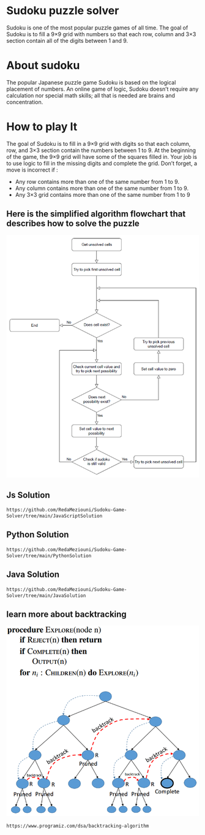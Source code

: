 # Sudoku puzzle solver 

Sudoku is one of the most popular puzzle games of all time. The goal of Sudoku is to fill a 9×9 grid with numbers so that each row, column and 3×3 section contain all of the digits between 1 and 9.

# About sudoku

The popular Japanese puzzle game Sudoku is based on the logical placement of numbers. An online game of logic, Sudoku doesn’t require any calculation nor special math skills; all that is needed are brains and concentration.

# How to play It 

The goal of Sudoku is to fill in a 9×9 grid with digits so that each column, row, and 3×3 section contain the numbers between 1 to 9. At the beginning of the game, the 9×9 grid will have some of the squares filled in. Your job is to use logic to fill in the missing digits and complete the grid. Don’t forget, a move is incorrect if :
*  Any row contains more than one of the same number from 1 to 9.
* Any column contains more than one of the same number from 1 to 9.
* Any 3×3 grid contains more than one of the same number from 1 to 9

## Here is the simplified algorithm flowchart that describes how to solve the puzzle

<p align="center"><img src="./flowchart.png"/></p>

## Js Solution
```
https://github.com/RedaMeziouni/Sudoku-Game-Solver/tree/main/JavaScriptSolution
```

## Python Solution
```
https://github.com/RedaMeziouni/Sudoku-Game-Solver/tree/main/PythonSolution
```

## Java Solution
```
https://github.com/RedaMeziouni/Sudoku-Game-Solver/tree/main/JavaSolution
```

## learn more about backtracking

<p align="center"><img src="./backtrackingAlgoPreview.png"/></p>

```
https://www.programiz.com/dsa/backtracking-algorithm
```